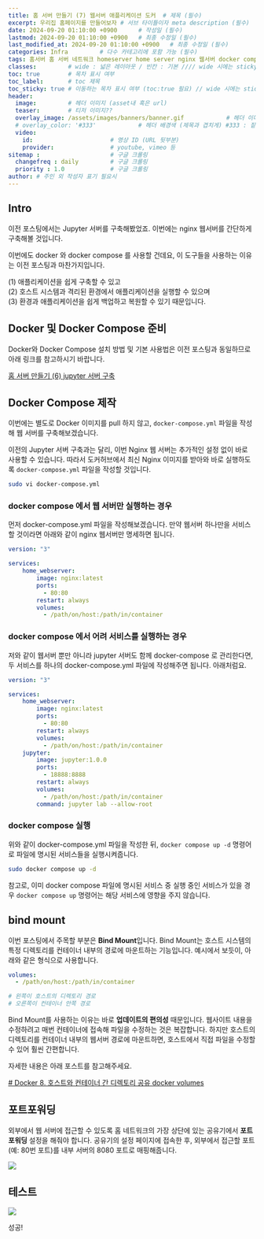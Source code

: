 ```yaml
---
title: 홈 서버 만들기 (7) 웹서버 애플리케이션 도커  # 제목 (필수)
excerpt: 우리집 홈페이지를 만들어보자 # 서브 타이틀이자 meta description (필수)
date: 2024-09-20 01:10:00 +0900      # 작성일 (필수)
lastmod: 2024-09-20 01:10:00 +0900   # 최종 수정일 (필수)
last_modified_at: 2024-09-20 01:10:00 +0900   # 최종 수정일 (필수)
categories: Infra         # 다수 카테고리에 포함 가능 (필수)
tags: 홈서버 홈 서버 네트워크 homeserver home server nginx 웹서버 docker compose image 도커 이미지                     # 태그 복수개 가능 (필수)
classes:         # wide : 넓은 레이아웃 / 빈칸 : 기본 //// wide 시에는 sticky toc 불가
toc: true        # 목차 표시 여부
toc_label:       # toc 제목
toc_sticky: true # 이동하는 목차 표시 여부 (toc:true 필요) // wide 시에는 sticky toc 불가
header: 
  image:         # 헤더 이미지 (asset내 혹은 url)
  teaser:        # 티저 이미지??
  overlay_image: /assets/images/banners/banner.gif            # 헤더 이미지 (제목과 겹치게)
  # overlay_color: '#333'            # 헤더 배경색 (제목과 겹치게) #333 : 짙은 회색 (필수)
  video:
    id:                      # 영상 ID (URL 뒷부분)
    provider:                # youtube, vimeo 등
sitemap :                    # 구글 크롤링
  changefreq : daily         # 구글 크롤링
  priority : 1.0             # 구글 크롤링
author: # 주인 외 작성자 표기 필요시
---
```

<!--postNo: 20240920_002-->


## Intro  

이전 포스팅에서는 Jupyter 서버를 구축해봤었죠. 이번에는 nginx 웹서버를 간단하게 구축해볼 것입니다.  

이번에도 docker 와 docker compose 를 사용할 건데요, 이 도구들을 사용하는 이유는 이전 포스팅과 마찬가지입니다.  

(1) 애플리케이션을 쉽게 구축할 수 있고  
(2) 호스트 시스템과 격리된 환경에서 애플리케이션을 실행할 수 있으며  
(3) 환경과 애플리케이션을 쉽게 백업하고 복원할 수 있기 때문입니다.  

## Docker 및 Docker Compose 준비  

Docker와 Docker Compose 설치 방법 및 기본 사용법은 이전 포스팅과 동일하므로 아래 링크를 참고하시기 바랍니다.  

[홈 서버 만들기 (6) jupyter 서버 구축](https://whdrns2013.github.io/infra/20240919_001_setting_homeserver_06/)  

## Docker Compose 제작  

이번에는 별도로 Docker 이미지를 pull 하지 않고, `docker-compose.yml` 파일을 작성해 웹 서버를 구축해보겠습니다.  

이전의 Jupyter 서버 구축과는 달리, 이번 Nginx 웹 서버는 추가적인 설정 없이 바로 사용할 수 있습니다. 따라서 도커허브에서 최신 Nginx 이미지를 받아와 바로 실행하도록 `docker-compose.yml` 파일을 작성할 것입니다.  

```bash
sudo vi docker-compose.yml
```

### docker compose 에서 웹 서버만 실행하는 경우  

먼저 docker-compose.yml 파일을 작성해보겠습니다. 만약 웹서버 하나만을 서비스 할 것이라면 아래와 같이 nginx 웹서버만 명세하면 됩니다.  

```yml
version: "3"

services:
    home_webserver:
        image: nginx:latest
        ports:
          - 80:80
        restart: always
        volumes:
          - /path/on/host:/path/in/container
```

### docker compose 에서 어려 서비스를 실행하는 경우  

저와 같이 웹서버 뿐만 아니라 jupyter 서버도 함께 docker-compose 로 관리한다면, 두 서비스를 하나의 docker-compose.yml 파일에 작성해주면 됩니다. 아래처럼요.  

```yml
version: "3"

services:
    home_webserver:
        image: nginx:latest
        ports:
          - 80:80
        restart: always
        volumes:
          - /path/on/host:/path/in/container
	jupyter:
        image: jupyter:1.0.0
        ports:
          - 18888:8888
        restart: always
        volumes:
          - /path/on/host:/path/in/container
        command: jupyter lab --allow-root
```

### docker compose 실행  

위와 같이 docker-compose.yml 파일을 작성한 뒤, `docker compose up -d` 명령어로 파일에 명시된 서비스들을 실행시켜줍니다.  

```bash
sudo docker compose up -d
```

참고로, 이미 docker compose 파일에 명시된 서비스 중 실행 중인 서비스가 있을 경우 `docker compose up` 명령어는 해당 서비스에 영향을 주지 않습니다.  

## bind mount  

이번 포스팅에서 주목할 부분은 **Bind Mount**입니다. Bind Mount는 호스트 시스템의 특정 디렉토리를 컨테이너 내부의 경로에 마운트하는 기능입니다. 예시에서 보듯이, 아래와 같은 형식으로 사용합니다.  

```yml
volumes:
  - /path/on/host:/path/in/container

# 왼쪽이 호스트의 디렉토리 경로
# 오른쪽이 컨테이너 안쪽 경로
```

Bind Mount를 사용하는 이유는 바로 **업데이트의 편의성** 때문입니다. 웹사이트 내용을 수정하려고 매번 컨테이너에 접속해 파일을 수정하는 것은 복잡합니다. 하지만 호스트의 디렉토리를 컨테이너 내부의 웹서버 경로에 마운트하면, 호스트에서 직접 파일을 수정할 수 있어 훨씬 간편합니다.  

자세한 내용은 아래 포스트를 참고해주세요.   

[# Docker 8. 호스트와 컨테이너 간 디렉토리 공유 docker volumes](https://whdrns2013.github.io/docker/20240920_001_docker_volumes/)  

## 포트포워딩  

외부에서 웹 서버에 접근할 수 있도록 홈 네트워크의 가장 상단에 있는 공유기에서 **포트포워딩** 설정을 해줘야 합니다. 공유기의 설정 페이지에 접속한 후, 외부에서 접근할 포트(예: 80번 포트)를 내부 서버의 8080 포트로 매핑해줍니다.  

![](/assets/images/20240920_002_002.png)  

## 테스트  

![](/assets/images/20240920_002_001.png)  

성공!  

